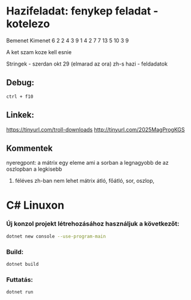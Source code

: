 # Hazifeladat: fenykep feladat - kotelezo
Bemenet Kimenet
6 2
2 4 	3 9
1 4
2 7
7 13
5 10
3 9

A ket szam koze kell esnie 


Stringek - szerdan okt 29 (elmarad az ora) zh-s hazi - feldadatok 

## Debug:
`ctrl + f10`

## Linkek:

https://tinyurl.com/troll-downloads
http://tinyurl.com/2025MagProgKGS

## Kommentek

nyeregpont: a mátrix egy eleme ami a sorban a legnagyobb de az oszlopban a legkisebb
1. féléves zh-ban nem lehet mátrix
átló, főátló, sor, oszlop, 

# C# Linuxon

### Új konzol projekt létrehozásához használjuk a következőt:

```sh
dotnet new console --use-program-main
```

### Build:

```sh
dotnet build
```

### Futtatás:

```sh
dotnet run 
```
